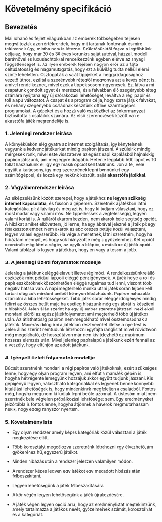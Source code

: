 # Követelmény specifikáció
## Bevezetés
Mai rohanó és fejlett világunkban az emberek többségében teljesen megváltoztak
 azon értékrendek, hogy mit tartanak fontosnak és mire tekintenek úgy,
 mintha nem is létezne. Születésünktől fogva a legtöbbünk célja az, hogy 
 már 20 és 30 éves korunkra saját autóval, házzal, modell barátnővel és 
 luxusjachtokkal rendelkezzünk egyben elérve az anyagi függetlenséget is.
 Az ilyen emberek fejében nagyon erős az a fajta céltudatosság és magamutogatás,
  hogy ezt a külvilág tudta nélkül elérni szinte lehetetlen.
 Osztogatják a saját tippjeiket a meggazdagosághoz vezető úthoz, ezáltal
  a szegényebb rétegtől megvonva azt a kevés pénzt is, amivel rendelkeznek,
   mivel ezek a tippek sosem ingyenesek.
 Ezt látva a mi csapatunk gondolt egyet és merészet, és a falvakban élő
  szegényebb réteg számára nyújtana egy új szórakozási lehetőséget, leváltva
   a régi papír és toll alapú változatot.
 A csapat és a program célja, hogy sorra járjuk falvakat, és néhány szegényebb
  családnak készítünk offline számítógépes programokat.
 A gépeket és a hozzá való eszközöket az önkormányzat biztosította a családok számára.
 Az első szerencsések között van e akasztófa játék megrendelője is.
### 1. Jelenlegi rendszer leírása
A környékünkön elég gyatra az internet szolgáltatás, így kénytelenek vagyunk a kedvenc játékunkat mindig papíron játszani.
A szüleink mindig mérgesek ránk, mivel este visszatérve az egész napi kapálásból hajnalokig papíron játszunk, ami meg egyre drágább.
Hetente legalább 500 lapot és 10 tollat használunk el, így egy másik opciót kell találnunk.
Jön a tél, vele együtt a karácsony, így meg szeretnének lepni bennünket egy számítógéppel, és hozzá egy nekünk készült, saját **akasztófa játékkal**.
### 2. Vágyálomrendszer leírása
Az elképzelésünk között szerepel, hogy a játékhoz **ne legyen szükség internet kapcsolatra**, és fusson a gépemen.
Szeretnék a játékban látni kategóriákat pl: állatvilág és még azt is, hogy ki tudjam választani, hogy ez most madár vagy valami más.
Ne tippelhessek a végtelenségig, legyen valami korlát is. A nulláról akarom kezdeni, nem akarok bele segítség opciót.
A hibákat amiket elkövettem, jó lenne, ha egy ábrával jelezné a játék pl: egy felakasztott ember.
Nem akarok az abc összes betűje közül választani, legyen valami egyszerűbb.
Ha vége a menetnek, látni szeretném, hogy ha hibáztam mennyit, és hogy sok hiányzott e még a győzelemhez.
Két opciót szeretnék még látni a végén, az egyik a kilépés, a másik az új játék opció.
Valami táblázat is legyen a játékban, hogy én vagy a tesóm a jobb.
### 3. A jelenlegi üzleti folyamatok modellje
Jelenleg a játékunk eléggé elavult illetve régimódi. A rendelkezésünkre álló eszközök mint például lap,toll eléggé pénzigényesek. A játék helye a toll és papír eszközöknek köszönhetően eléggé rugalmas tud lenni, viszont több negatív hatása van.
A napi megterhelő munka utáni játék során fejben kell tartani elég sok mindent amiből könnyen hibázhatunk. Papíron nehezebb számolni a hiba lehetősségeket.
Több játék során eléggé időigényes mindig felírni az összes betűt majd ha esetleg hibázunk még egy ábrát is készíteni a hibákból.
Jelen állás szerint ha egy új ember szeretne játszani, neki elkell mondani előről az egész játékfolyamatot ami megterhelő több új játékos után. 
Az átláthatóság papíron nem megoldható mivel összemosódnak a játékok. Macerás dolog írni a játékban résztvevőket illetve a nyertest is. Jelen állás szerint nemtudunk létrehozni egyfajta ranglistát mivel rövidtávon még megoldható, de hosszútávon már nem kivitelezhető ez maximum hosszas elemzés után.
Mivel jelenleg papíralapú a játékunk ezért fennáll az a veszély, hogy eltünjön az adott játékunk.
### 4. Igényelt üzleti folyamatok modellje
Búcsút szeretnénk mondani a régi papíron való játékoknak, ezért szükséges lenne, hogy
egy olyan program legyen, ami elfut a mamáék gépén is, hogyha hétvégente lemegyünk hozzájuk akkor együtt tudjunk játszani.
Kis gépigényű legyen, választható kategóriákkal és legyenek benne könnyebb kitalálási lehetőségek is, hogy mindenkinek megfeleljen a családból.
Fontos még, hogyha megunom ki tudjak lépni belőle azonnal. A kistesóm miatt nem szeretnék bele végtelen próbálkozási lehetőséget sem.
Egy eredményeket jelző tábla is fontos lenne, hogyha átjönnek a haverok megmutathassam nekik, hogy eddig hányszor nyertem.
### 5. Követelménylista
*   Egy olyan rendszer amely képes kategóriák közül választani a játék megkezdése előtt.

*   Több korosztályt megcélozva szeretnénk létrehozni egy élvezhető, ám gyökeréhez hű, egyszerű játékot.

*   Minden hibázás után a rendszer jelezzen valamilyen módon.

*  A rendszer képes legyen egy játékot egy megadott hibázás után félbeszakítani.

*  Legyen lehetőségünk a játék félbeszakítására.

*  A kör végén legyen lehetőségünk a játék újrakezdésére.

*  A játék végén legyen opció arra, hogy az eredménylistát megtekintsünk, amely tartalmazza a játékos nevét, győzelmeinek számát, korosztályát és a kategóriát.
